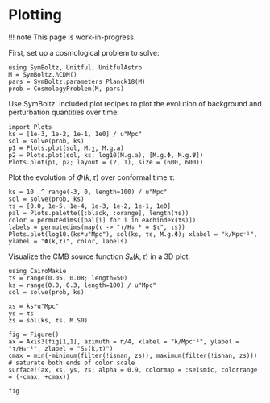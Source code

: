 # Plotting

!!! note
    This page is work-in-progress.

First, set up a cosmological problem to solve:
```@example plot
using SymBoltz, Unitful, UnitfulAstro
M = SymBoltz.ΛCDM()
pars = SymBoltz.parameters_Planck18(M)
prob = CosmologyProblem(M, pars)
```

Use SymBoltz' included plot recipes to plot the evolution of background and perturbation quantities over time:
```@example plot
import Plots
ks = [1e-3, 1e-2, 1e-1, 1e0] / u"Mpc"
sol = solve(prob, ks)
p1 = Plots.plot(sol, M.χ, M.g.a)
p2 = Plots.plot(sol, ks, log10(M.g.a), [M.g.Φ, M.g.Ψ])
Plots.plot(p1, p2; layout = (2, 1), size = (600, 600))
```

Plot the evolution of $Φ(k,τ)$ over conformal time $τ$:
```@example plot
ks = 10 .^ range(-3, 0, length=100) / u"Mpc"
sol = solve(prob, ks)
τs = [0.0, 1e-5, 1e-4, 1e-3, 1e-2, 1e-1, 1e0]
pal = Plots.palette([:black, :orange], length(τs))
color = permutedims([pal[i] for i in eachindex(τs)])
labels = permutedims(map(τ -> "τ/H₀⁻¹ = $τ", τs))
Plots.plot(log10.(ks*u"Mpc"), sol(ks, τs, M.g.Φ); xlabel = "k/Mpc⁻¹", ylabel = "Φ(k,τ)", color, labels)
```

Visualize the CMB source function $S₀(k,τ)$ in a 3D plot:
```@example plot
using CairoMakie
τs = range(0.05, 0.08; length=50)
ks = range(0.0, 0.3, length=100) / u"Mpc"
sol = solve(prob, ks)

xs = ks*u"Mpc"
ys = τs
zs = sol(ks, τs, M.S0)

fig = Figure()
ax = Axis3(fig[1,1], azimuth = π/4, xlabel = "k/Mpc⁻¹", ylabel = "τ/H₀⁻¹", zlabel = "S₀(k,τ)")
cmax = min(-minimum(filter(!isnan, zs)), maximum(filter(!isnan, zs))) # saturate both ends of color scale
surface!(ax, xs, ys, zs; alpha = 0.9, colormap = :seismic, colorrange = (-cmax, +cmax))

fig
```
